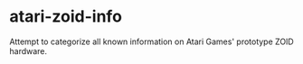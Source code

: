 # atari-zoid-info
Attempt to categorize all known information on Atari Games' prototype ZOID hardware.

